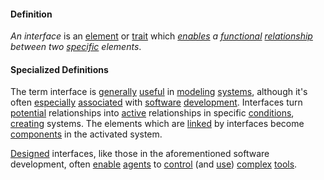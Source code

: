 #### Definition

*An interface* is an [element](https://github.com/gcassel/Modular-Organization-Terminology/blob/master/terms/element.md) or [trait](https://github.com/gcassel/Modular-Organization-Terminology/blob/master/terms/trait.md) which *[enables](https://github.com/gcassel/Modular-Organization-Terminology/blob/master/terms/enable.md) a [functional](https://github.com/gcassel/Modular-Organization-Terminology/blob/master/terms/function.md) [relationship](https://github.com/gcassel/Modular-Organization-Terminology/blob/master/terms/relate.md) between two [specific](https://github.com/gcassel/Modular-Organization-Terminology/blob/master/terms/specific.md) elements*.

#### Specialized Definitions

The term interface is [generally](https://github.com/gcassel/Modular-Organization-Terminology/blob/master/terms/generic.md) [useful](https://github.com/gcassel/Modular-Organization-Terminology/blob/master/terms/use.md) in [modeling](https://github.com/gcassel/Modular-Organization-Terminology/blob/master/terms/model.md) [systems](https://github.com/gcassel/Modular-Organization-Terminology/blob/master/terms/system.md), although it's often [especially](https://github.com/gcassel/Modular-Organization-Terminology/blob/master/terms/specialize.md) [associated](https://github.com/gcassel/Modular-Organization-Terminology/blob/master/terms/associate.md) with [software](https://github.com/gcassel/Modular-Organization-Terminology/blob/master/terms/software.md) [development](https://github.com/gcassel/Modular-Organization-Terminology/blob/master/terms/develop.md).  Interfaces turn [potential](https://github.com/gcassel/Modular-Organization-Terminology/blob/master/terms/potential.md) relationships into [active](https://github.com/gcassel/Modular-Organization-Terminology/blob/master/terms/active.md) relationships in specific [conditions](https://github.com/gcassel/Modular-Organization-Terminology/blob/master/terms/condition.md), [creating](https://github.com/gcassel/Modular-Organization-Terminology/blob/master/terms/create.md) systems.  The elements which are [linked](https://github.com/gcassel/Modular-Organization-Terminology/blob/master/terms/link.md) by interfaces become [components](https://github.com/gcassel/Modular-Organization-Terminology/blob/master/terms/component.md) in the activated system.

[Designed](https://github.com/gcassel/Modular-Organization-Terminology/blob/master/terms/design.md) interfaces, like those in the aforementioned software development, often [enable](https://github.com/gcassel/Modular-Organization-Terminology/blob/master/terms/enable.md) [agents](https://github.com/gcassel/Modular-Organization-Terminology/blob/master/terms/agent.md) to [control](https://github.com/gcassel/Modular-Organization-Terminology/blob/master/terms/control.md) (and [use](https://github.com/gcassel/Modular-Organization-Terminology/blob/master/terms/use.md)) [complex](https://github.com/gcassel/Modular-Organization-Terminology/blob/master/terms/complex.md) [tools](https://github.com/gcassel/Modular-Organization-Terminology/blob/master/terms/tool.md).

